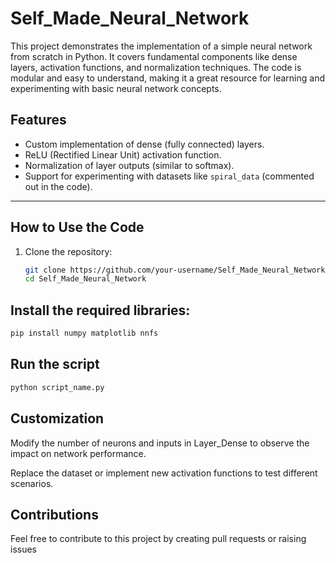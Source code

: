 # Self_Made_Neural_Network

This project demonstrates the implementation of a simple neural network from scratch in Python. It covers fundamental components like dense layers, activation functions, and normalization techniques. The code is modular and easy to understand, making it a great resource for learning and experimenting with basic neural network concepts.

## Features
- Custom implementation of dense (fully connected) layers.
- ReLU (Rectified Linear Unit) activation function.
- Normalization of layer outputs (similar to softmax).
- Support for experimenting with datasets like `spiral_data` (commented out in the code).

---

## How to Use the Code

1. Clone the repository:
   ```bash
   git clone https://github.com/your-username/Self_Made_Neural_Network.git
   cd Self_Made_Neural_Network
   ```
## Install the required libraries:
```bash
pip install numpy matplotlib nnfs
```

## Run the script
```bash
python script_name.py
```

## Customization

Modify the number of neurons and inputs in Layer_Dense to observe the impact on network performance.

Replace the dataset or implement new activation functions to test different scenarios.

## Contributions

Feel free to contribute to this project by creating pull requests or raising issues
